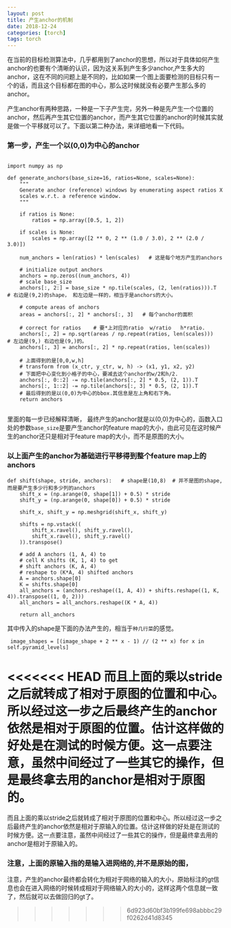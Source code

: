 ```yaml
---
layout: post
title: 产生anchor的机制
date: 2018-12-24
categories: [torch]
tags: torch
---
```

<!--more-->


在当前的目标检测算法中，几乎都用到了anchor的思想，所以对于具体如何产生anchor的也要有个清晰的认识，因为这关系到产生多少anchor,产生多大的anchor，这在不同的问题上是不同的，比如如果一个图上面要检测的目标只有一个的话，而且这个目标都在图的中心，那么这时候就没有必要产生那么多的anchor。

产生anchor有两种思路，一种是一下子产生完，另外一种是先产生一个位置的anchor，然后再产生其它位置的anchor，而产生其它位置的anchor的时候其实就是做一个平移就可以了。下面以第二种办法，来详细地看一下代码。

### 第一步，产生一个以(0,0)为中心的anchor

```

import numpy as np

def generate_anchors(base_size=16, ratios=None, scales=None):
    """ 
    Generate anchor (reference) windows by enumerating aspect ratios X
    scales w.r.t. a reference window.
    """

    if ratios is None:
        ratios = np.array([0.5, 1, 2]) 

    if scales is None:
        scales = np.array([2 ** 0, 2 ** (1.0 / 3.0), 2 ** (2.0 / 3.0)])

    num_anchors = len(ratios) * len(scales)   # 这是每个地方产生的anchors

    # initialize output anchors
    anchors = np.zeros((num_anchors, 4)) 
    # scale base_size
    anchors[:, 2:] = base_size * np.tile(scales, (2, len(ratios))).T   # 右边是(9,2)的shape， 和左边是一样的，相当于是anchors的大小。

    # compute areas of anchors
    areas = anchors[:, 2] * anchors[:, 3]   # 每个anchor的面积

    # correct for ratios    # 要*上对应的ratio  w/ratio   h*ratio.
    anchors[:, 2] = np.sqrt(areas / np.repeat(ratios, len(scales)))   # 左边是(9,) 右边也是(9,)的。  
    anchors[:, 3] = anchors[:, 2] * np.repeat(ratios, len(scales))

    # 上面得到的是[0,0,w,h]  
    # transform from (x_ctr, y_ctr, w, h) -> (x1, y1, x2, y2)
    # 下面把中心变化到小格子的中心，要减去这个anchor的w/2和h/2.
    anchors[:, 0::2] -= np.tile(anchors[:, 2] * 0.5, (2, 1)).T
    anchors[:, 1::2] -= np.tile(anchors[:, 3] * 0.5, (2, 1)).T
    # 最后得到的是以(0,0)为中心的bbox.其信息是左上角和右下角。
    return anchors


```

里面的每一步已经解释清晰，
最终产生的anchor就是以(0,0)为中心的，函数入口处的参数`base_size`是要产生anchor的feature map的大小，由此可见在这时候产生的anchor还只是相对于feature map的大小，而不是原图的大小。

### 以上面产生的anchor为基础进行平移得到整个feature map上的anchors

```
def shift(shape, stride, anchors):   # shape是(10,8)  # 并不是图的shape, 而是要产生多少行和多少列的anchors
    shift_x = (np.arange(0, shape[1]) + 0.5) * stride
    shift_y = (np.arange(0, shape[0]) + 0.5) * stride

    shift_x, shift_y = np.meshgrid(shift_x, shift_y)

    shifts = np.vstack((
        shift_x.ravel(), shift_y.ravel(),
        shift_x.ravel(), shift_y.ravel()
    )).transpose()

    # add A anchors (1, A, 4) to
    # cell K shifts (K, 1, 4) to get
    # shift anchors (K, A, 4)
    # reshape to (K*A, 4) shifted anchors
    A = anchors.shape[0]
    K = shifts.shape[0]
    all_anchors = (anchors.reshape((1, A, 4)) + shifts.reshape((1, K, 4)).transpose((1, 0, 2)))
    all_anchors = all_anchors.reshape((K * A, 4))

    return all_anchors

```

其中传入的shape是下面的办法产生的，相当于`种几行菜`的感觉。


```
 image_shapes = [(image_shape + 2 ** x - 1) // (2 ** x) for x in self.pyramid_levels]

```

<<<<<<< HEAD
而且上面的乘以stride之后就转成了相对于原图的位置和中心。所以经过这一步之后最终产生的anchor依然是相对于原图的位置。估计这样做的好处是在测试的时候方便。这一点要注意，虽然中间经过了一些其它的操作，但是最终拿去用的anchor是相对于原图的。
=======
而且上面的乘以stride之后就转成了相对于原图的位置和中心。所以经过这一步之后最终产生的anchor依然是相对于原输入的位置。估计这样做的好处是在测试的时候方便。这一点要注意，虽然中间经过了一些其它的操作，但是最终拿去用的anchor是相对于原输入的。

### 注意，上面的原输入指的是输入进网络的,并不是原始的图，

注意，产生的anchor最终都会转化为相对于网络的输入的大小，原始标注的gt信息也会在进入网络的时候转成相对于网络输入的大小的，这样这两个信息就一致了，然后就可以去做回归的gt了。
>>>>>>> 6d923d60bf3b199fe698abbbc29f0262d41d8345

